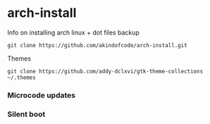 # arch-install

Info on installing arch linux + dot files backup


`git clone https://github.com/akindofcode/arch-install.git`


Themes

`git clone https://github.com/addy-dclxvi/gtk-theme-collections ~/.themes`

### Microcode updates

### Silent boot
